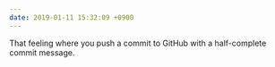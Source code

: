 ```yaml
---
date: 2019-01-11 15:32:09 +0900
---
```

That feeling where you push a commit to GitHub with a half-complete commit message.
